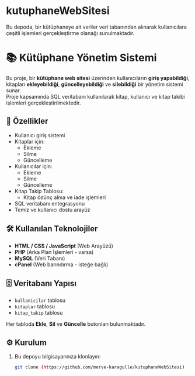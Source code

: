 # kutuphaneWebSitesi
Bu depoda, bir kütüphaneye ait veriler veri tabanından alınarak kullanıcılara çeşitli işlemleri gerçekleştirme olanağı sunulmaktadır.
# 📚 Kütüphane Yönetim Sistemi

Bu proje, bir **kütüphane web sitesi** üzerinden kullanıcıların **giriş yapabildiği**, kitapları **ekleyebildiği**, **güncelleyebildiği** ve **silebildiği** bir yönetim sistemi sunar.  
Proje kapsamında SQL veritabanı kullanılarak kitap, kullanıcı ve kitap takibi işlemleri gerçekleştirilmektedir.

## 🚀 Özellikler

- Kullanıcı giriş sistemi
- Kitaplar için:
  - Ekleme
  - Silme
  - Güncelleme
- Kullanıcılar için:
  - Ekleme
  - Silme
  - Güncelleme
- Kitap Takip Tablosu:
  - Kitap ödünç alma ve iade işlemleri
- SQL veritabanı entegrasyonu
- Temiz ve kullanıcı dostu arayüz

## 🛠️ Kullanılan Teknolojiler

- **HTML / CSS / JavaScript** (Web Arayüzü)
- **PHP** (Arka Plan İşlemleri - varsa)
- **MySQL** (Veri Tabanı)
- **cPanel** (Web barındırma - isteğe bağlı)

## 🗄️ Veritabanı Yapısı

- `kullanicilar` tablosu
- `kitaplar` tablosu
- `kitap_takip` tablosu

Her tabloda **Ekle**, **Sil** ve **Güncelle** butonları bulunmaktadır.

## ⚙️ Kurulum

1. Bu depoyu bilgisayarınıza klonlayın:
   ```bash
   git clone (https://github.com/merve-karagulle/kutuphaneWebSitesi)
